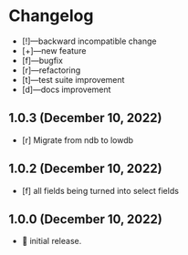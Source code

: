 # Changelog

-   [!]—backward incompatible change
-   [+]—new feature
-   [f]—bugfix
-   [r]—refactoring
-   [t]—test suite improvement
-   [d]—docs improvement


## 1.0.3 (December 10, 2022)
- [r] Migrate from ndb to lowdb

## 1.0.2 (December 10, 2022)
- [f] all fields being turned into select fields
## 1.0.0 (December 10, 2022)
-   🎉 initial release.